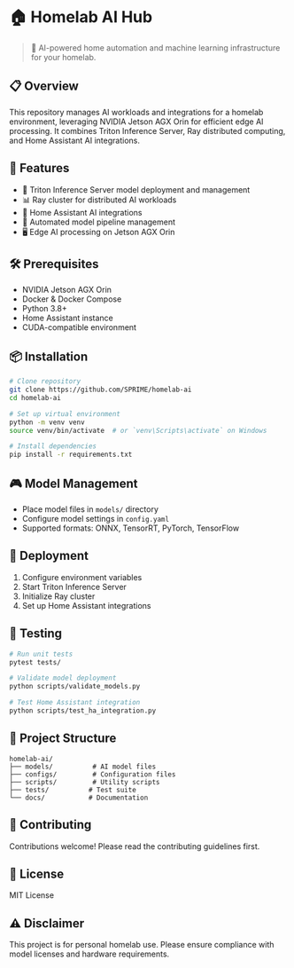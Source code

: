 # 🏠 Homelab AI Hub

> 🤖 AI-powered home automation and machine learning infrastructure for your homelab.

## 📋 Overview
This repository manages AI workloads and integrations for a homelab environment, leveraging NVIDIA Jetson AGX Orin for efficient edge AI processing. It combines Triton Inference Server, Ray distributed computing, and Home Assistant AI integrations.

## 🚀 Features
- 🎯 Triton Inference Server model deployment and management
- 📊 Ray cluster for distributed AI workloads
- 🏡 Home Assistant AI integrations
- 🔄 Automated model pipeline management
- 🖥️ Edge AI processing on Jetson AGX Orin

## 🛠️ Prerequisites
- NVIDIA Jetson AGX Orin
- Docker & Docker Compose
- Python 3.8+
- Home Assistant instance
- CUDA-compatible environment

## 📦 Installation
```bash
# Clone repository
git clone https://github.com/SPRIME/homelab-ai
cd homelab-ai

# Set up virtual environment
python -m venv venv
source venv/bin/activate  # or `venv\Scripts\activate` on Windows

# Install dependencies
pip install -r requirements.txt
```

## 🎮 Model Management
- Place model files in `models/` directory
- Configure model settings in `config.yaml`
- Supported formats: ONNX, TensorRT, PyTorch, TensorFlow

## 🚢 Deployment
1. Configure environment variables
2. Start Triton Inference Server
3. Initialize Ray cluster
4. Set up Home Assistant integrations

## 🧪 Testing
```bash
# Run unit tests
pytest tests/

# Validate model deployment
python scripts/validate_models.py

# Test Home Assistant integration
python scripts/test_ha_integration.py
```

## 📂 Project Structure
```
homelab-ai/
├── models/          # AI model files
├── configs/         # Configuration files
├── scripts/         # Utility scripts
├── tests/          # Test suite
└── docs/           # Documentation
```

## 🤝 Contributing
Contributions welcome! Please read the contributing guidelines first.

## 📝 License
MIT License

## ⚠️ Disclaimer
This project is for personal homelab use. Please ensure compliance with model licenses and hardware requirements.

